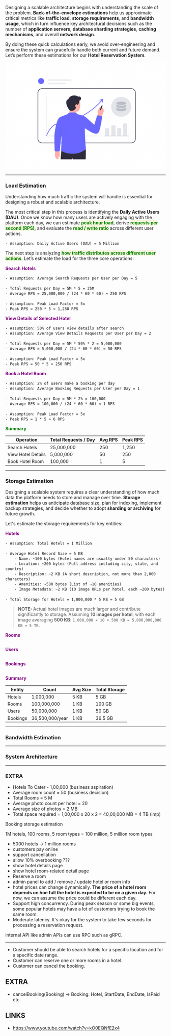 
Designing a scalable architecture begins with understanding the scale of the problem. **Back-of-the-envelope estimations** help us approximate critical metrics like **traffic load**, **storage requirements**, and **bandwidth usage**, which in turn influence key architectural decisions such as the number of **application servers**, **database sharding strategies**, **caching mechanisms**, and overall **network design**.

By doing these quick calculations early, we avoid over-engineering and ensure the system can gracefully handle both current and future demand. Let’s perform these estimations for our **Hotel Reservation System**.

![back-of-the-envelope-estimation](back-of-the-envelope-estimation.png)

---
### Load Estimation

Understanding how much traffic the system will handle is essential for designing a robust and scalable architecture. 

The most critical step in this process is identifying the **Daily Active Users (DAU)**. Once we know how many users are actively engaging with the platform each day, we can estimate <span style="color:green;font-weight:bold;background:beige;">peak hour load</span>, derive <span style="color:green;font-weight:bold;background:beige;">requests per second (RPS)</span>, and evaluate the <span style="color:green;font-weight:bold;background:beige;">read / write ratio</span> across different user actions.

```
- Assumption: Daily Active Users (DAU) = 5 Million
```

The next step is analyzing <span style="color:green;font-weight:bold;background:beige;">how traffic distributes across different user actions</span>. Let’s estimate the load for the three core operations: 

<span style="color:purple;font-weight:bold">Search Hotels</span>

```
- Assumption: Average Search Requests per User per Day = 5

- Total Requests per Day = 5M * 5 = 25M
- Average RPS = 25,000,000 / (24 * 60 * 60) ≈ 250 RPS

- Assumption: Peak Load Factor = 5x
- Peak RPS = 250 * 5 ≈ 1,250 RPS
```

<span style="color:purple;font-weight:bold">View Details of Selected Hotel</span>

```
- Assumption: 50% of users view details after search
- Assumption: Average View Details Requests per User per Day = 2

- Total Requests per Day = 5M * 50% * 2 = 5,000,000
- Average RPS = 5,000,000 / (24 * 60 * 60) ≈ 50 RPS

- Assumption: Peak Load Factor = 5x
- Peak RPS = 50 * 5 ≈ 250 RPS
```

<span style="color:purple;font-weight:bold">Book a Hotel Room</span>

```
- Assumption: 2% of users make a booking per day
- Assumption: Average Booking Requests per User per Day = 1

- Total Requests per Day = 5M * 2% = 100,000
- Average RPS = 100,000 / (24 * 60 * 60) ≈ 1 RPS

- Assumption: Peak Load Factor = 5x
- Peak RPS = 1 * 5 ≈ 6 RPS
```

<span style="color:green;font-weight:bold">Summary</span>

| Operation          | Total Requests / Day | Avg RPS | Peak RPS |
| ------------------ | -------------------- | ------- | -------- |
| Search Hotels      | 25,000,000           | 250     | 1,250    |
| View Hotel Details | 5,000,000            | 50      | 250      |
| Book Hotel Room    | 100,000              | 1       | 5        |

---
### Storage Estimation

Designing a scalable system requires a clear understanding of how much data the platform needs to store and manage over time. **Storage estimation** helps us anticipate database size, plan for indexing, implement backup strategies, and decide whether to adopt **sharding or archiving** for future growth. 

Let's estimate the storage requirements for key entities:

<span style="color:purple;font-weight:bold">Hotels</span>

```
- Assumption: Total Hotels = 1 Million

- Average Hotel Record Size ≈ 5 KB 
	- Name: ~100 bytes (Hotel names are usually under 50 characters) 
	- Location: ~200 bytes (Full address including city, state, and country)
	- Description: ~2 KB (A short description, not more than 2,000 characters)
    - Amenities: ~500 bytes (List of ~10 amenities)
    - Image Metadata: ~2 KB (10 image URLs per hotel, each ~200 bytes)

- Total Storage for Hotels = 1,000,000 * 5 KB ≈ 5 GB
```

> **NOTE:** Actual hotel images are much larger and contribute significantly to storage. Assuming **10 images per hotel**, with each image averaging **500 KB**: `1,000,000 × 10 × 500 KB = 5,000,000,000 KB ≈ 5 TB`.

<span style="color:purple;font-weight:bold">Rooms</span>

```

```

<span style="color:purple;font-weight:bold">Users</span>

```

```

<span style="color:purple;font-weight:bold">Bookings</span>

```

```

<span style="color:purple;font-weight:bold">Summary</span>

| Entity   | Count           | Avg Size | Total Storage |
| -------- | --------------- | -------- | ------------- |
| Hotels   | 1,000,000       | 5 KB     | 5 GB          |
| Rooms    | 100,000,000     | 1 KB     | 100 GB        |
| Users    | 50,000,000      | 1 KB     | 50 GB         |
| Bookings | 36,500,000/year | 1 KB     | 36.5 GB       |

---
### Bandwidth Estimation



---
### System Architecture



---
### EXTRA

- Hotels To Cater - 1,00,000 (business aspiration)
- Average room count = 50 (business decision)
- Total Rooms = 5 M
- Average photo count per hotel = 20
- Average size of photos = 2 MB
- Total space required = 1,00,000 x 20 x 2 = 40,00,000 MB = 4 TB (imp)

Booking storage estimation 

1M hotels, 100 rooms, 5 room types = 100 million, 5 million room types 

- 5000 hotels -> 1 million rooms 
- customers pay online 
- support cancellation
- allow 10% overbooking ???
- show hotel details page 
- show hotel room-related detail page
- Reserve a room
- admin panel to add / remove / update hotel or room info
- hotel prices can change dynamically. **The price of a hotel room depends on hoe full the hotel is expected to be on a given day.** For now, we can assume the price could be different each day.
- Support high concurrency. During peak season or some big events, some popular hotels may have a lot of customers trying to book the same room.
- Moderate latency. It's okay for the system to take few seconds for processing a reservation request.

internal API like admin APIs can use RPC such as gRPC.

---

- Customer should be able to search hotels for a specific location and for a specific date range. 
- Customer can reserve one or more rooms in a hotel.
- Customer can cancel the booking. 


## EXTRA

- cancelBooking(Booking) -> Booking: Hotel, StartDate, EndDate, IsPaid etc. 

## LINKS

- https://www.youtube.com/watch?v=kO0EQNfE2x4


